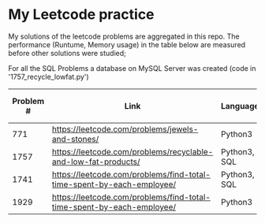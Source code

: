# My Leetcode practice

My solutions of the leetcode problems are aggregated in this repo.
The performance (Runtume, Memory usage) in the table below are measured  before other solutions were studied;

For all the SQL Problems a database on MySQL Server was created (code in '1757_recycle_lowfat.py')  

Problem # | Link | Language | File | Runtime: cohort,value | Memory: cohort, value
--- | --- | --- | --- | --- | --- 
771 | https://leetcode.com/problems/jewels-and-stones/ | Python3 | 771_jewels_stones.py | 10%, 67ms | 59%, 13.9MB
1757 | https://leetcode.com/problems/recyclable-and-low-fat-products/ | Python3, SQL | 1757_recycle_lowfat.py | 75%,516ms | 0MB
1741 | https://leetcode.com/problems/find-total-time-spent-by-each-employee/ | Python3, SQL | 1741_time_employee.py | 37%,693ms | 0MB
1929 | https://leetcode.com/problems/find-total-time-spent-by-each-employee/ | Python3 | 1929_array_concat.py | 73%,114ms | 65%,14MB

